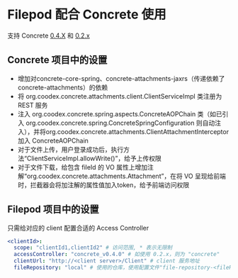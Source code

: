 # Filepod 配合 Concrete 使用

支持 Concrete [0.4.X](https://github.com/coodex2016/concrete.coodex.org/tree/0.4.x) 和 [0.2.x](https://github.com/coodex2016/concrete.coodex.org/tree/0.2.x)

## Concrete 项目中的设置

- 增加对concrete-core-spring、concrete-attachments-jaxrs（传递依赖了concrete-attachments）的依赖
- 将 org.coodex.concrete.attachments.client.ClientServiceImpl 类注册为 REST 服务
- 注入 org.coodex.concrete.spring.aspects.ConcreteAOPChain 类（如已引入 org.coodex.concrete.spring.ConcreteSpringConfiguration 则自动注入），并将org.coodex.concrete.attachments.ClientAttachmentInterceptor 加入 ConcreteAOPChain
- 对于文件上传，用户登录成功后，执行方法“ClientServiceImpl.allowWrite()”，给予上传权限
- 对于文件下载，给包含 fileId 的 VO 属性上增加注解“org.coodex.concrete.attachments.Attachment”，在将 VO 呈现给前端时，拦截器会将加注解的属性值加入token，给予前端访问权限

## Filepod 项目中的设置

只需给对应的 client 配置合适的 Access Controller

```yaml
<clientId>:
  scope: "clientId1,clientId2" # 访问范围, * 表示无限制
  accessController: "concrete_v0.4.0" # 如使用 0.2.x，则为 "concrete"
  clientUrl: "http://<client server>/Client" # client 服务地址
  fileRepository: "local" # 使用的仓库，使用配置文件"file-repository-<fileRepository>.yml"中的配置
```
